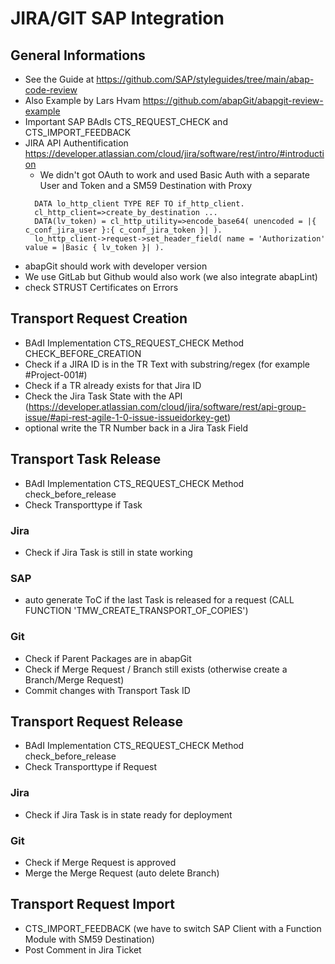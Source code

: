 # JIRA/GIT SAP Integration
## General Informations
- See the Guide at  https://github.com/SAP/styleguides/tree/main/abap-code-review
- Also Example by Lars Hvam https://github.com/abapGit/abapgit-review-example
- Important SAP BAdIs CTS_REQUEST_CHECK and CTS_IMPORT_FEEDBACK
- JIRA API Authentification https://developer.atlassian.com/cloud/jira/software/rest/intro/#introduction
  - We didn't got OAuth to work and used Basic Auth with a separate User and Token and a SM59 Destination with Proxy
  ```
    DATA lo_http_client TYPE REF TO if_http_client.
    cl_http_client=>create_by_destination ...
    DATA(lv_token) = cl_http_utility=>encode_base64( unencoded = |{ c_conf_jira_user }:{ c_conf_jira_token }| ).
    lo_http_client->request->set_header_field( name = 'Authorization' value = |Basic { lv_token }| ).
    ```
- abapGit should work with developer version
- We use GitLab but Github would also work  (we also integrate abapLint)
- check STRUST Certificates on Errors
    
## Transport Request Creation
- BAdI Implementation CTS_REQUEST_CHECK Method CHECK_BEFORE_CREATION
- Check if a JIRA ID is in the TR Text with substring/regex (for example #Project-001#)
- Check if a TR already exists for that Jira ID
- Check the Jira Task State with the API (https://developer.atlassian.com/cloud/jira/software/rest/api-group-issue/#api-rest-agile-1-0-issue-issueidorkey-get)
- optional write the TR Number back in a Jira Task Field

## Transport Task Release
- BAdI Implementation CTS_REQUEST_CHECK Method check_before_release
- Check Transporttype if Task
### Jira
- Check if Jira Task is still in state working
### SAP
- auto generate ToC if the last Task is released for a request (CALL FUNCTION 'TMW_CREATE_TRANSPORT_OF_COPIES')
### Git
- Check if Parent Packages are in abapGit
- Check if Merge Request / Branch still exists (otherwise create a Branch/Merge Request)
- Commit changes with Transport Task ID

## Transport Request Release
- BAdI Implementation CTS_REQUEST_CHECK Method check_before_release
- Check Transporttype if Request
### Jira
- Check if Jira Task is in state ready for deployment
### Git
- Check if Merge Request is approved
- Merge the Merge Request (auto delete Branch)

## Transport Request Import
- CTS_IMPORT_FEEDBACK (we have to switch SAP Client with a Function Module with SM59 Destination)
- Post Comment in Jira Ticket 

